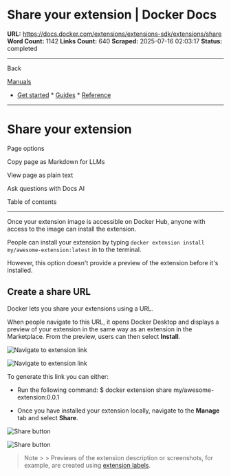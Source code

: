 # Share your extension | Docker Docs

**URL:** https://docs.docker.com/extensions/extensions-sdk/extensions/share
**Word Count:** 1142
**Links Count:** 640
**Scraped:** 2025-07-16 02:03:17
**Status:** completed

---

Back

[Manuals](https://docs.docker.com/manuals/)

  * [Get started](https://docs.docker.com/get-started/)   * [Guides](https://docs.docker.com/guides/)   * [Reference](https://docs.docker.com/reference/)

* * *

# Share your extension

Page options

Copy page as Markdown for LLMs

View page as plain text

Ask questions with Docs AI

Table of contents

* * *

Once your extension image is accessible on Docker Hub, anyone with access to the image can install the extension.

People can install your extension by typing `docker extension install my/awesome-extension:latest` in to the terminal.

However, this option doesn't provide a preview of the extension before it's installed.

## Create a share URL

Docker lets you share your extensions using a URL.

When people navigate to this URL, it opens Docker Desktop and displays a preview of your extension in the same way as an extension in the Marketplace. From the preview, users can then select **Install**.

![Navigate to extension link](https://docs.docker.com/extensions/extensions-sdk/extensions/images/open-share.png)

![Navigate to extension link](https://docs.docker.com/extensions/extensions-sdk/extensions/images/open-share.png)

To generate this link you can either:

  * Run the following command:                  $ docker extension share my/awesome-extension:0.0.1         

  * Once you have installed your extension locally, navigate to the **Manage** tab and select **Share**.

![Share button](https://docs.docker.com/extensions/extensions-sdk/extensions/images/list-preview.png)

![Share button](https://docs.docker.com/extensions/extensions-sdk/extensions/images/list-preview.png)

> Note >  > Previews of the extension description or screenshots, for example, are created using [extension labels](https://docs.docker.com/extensions/extensions-sdk/extensions/labels/).